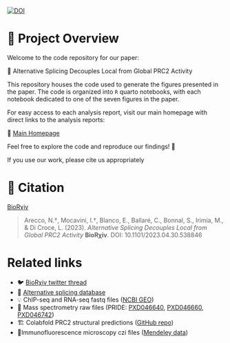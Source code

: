 [![DOI](https://zenodo.org/badge/688164096.svg)](https://zenodo.org/doi/10.5281/zenodo.10640541)


# 🧬 Project Overview

Welcome to the code repository for our paper:

📄 Alternative Splicing Decouples Local from Global PRC2 Activity

This repository houses the code used to generate the figures presented in the paper. The code is organized into `R` quarto notebooks, with each notebook dedicated to one of the seven figures in the paper.

For easy access to each analysis report, visit our main homepage with direct links to the analysis reports:

🔗 [Main Homepage](https://htmlpreview.github.io/?https://github.com/Ni-Ar/SUZ12_AS/blob/main/_Code/index.html)

Feel free to explore the code and reproduce our findings! 🌟

If you use our work, please cite us appropriately 

# 📖 Citation

[BioRχiv](https://www.biorxiv.org/content/10.1101/2023.04.30.538846v1)

> Arecco, N.†, Mocavini, I.†, Blanco, E., Ballaré, C., Bonnal, S., Irimia, M., & Di Croce, L. (2023). 
> *Alternative Splicing Decouples Local from Global PRC2 Activity* **BioRχiv**.
> DOI: 10.1101/2023.04.30.538846

# Related links

- 🐦 [BioRχiv twitter thread](https://twitter.com/NccAcc/status/1653308468609073153)
- 🧠 [Alternative splicing database](https://vastdb.crg.eu/wiki/Main_Page) 
- 💡 ChIP-seq and RNA-seq fastq files ([NCBI GEO](https://www.ncbi.nlm.nih.gov/geo/query/acc.cgi?acc=GSE223666))
- 💪 Mass spectrometry raw files (PRIDE: [PXD046640](https://www.ebi.ac.uk/pride/archive/projects/PXD046640/), [PXD046660](https://www.ebi.ac.uk/pride/archive/projects/PXD046660/), [PXD046742]( https://www.ebi.ac.uk/pride/archive/projects/PXD046742/))
- 🏗 Colabfold PRC2 structural predictions ([GitHub repo](https://github.com/Ni-Ar/colabfold_crg))
- 🔬Immunofluorescence microscopy czi files ([Mendeley data](https://data.mendeley.com/datasets/sb72467mrf/1))

